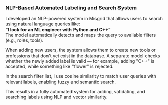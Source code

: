 ### NLP-Based Automated Labeling and Search System

I developed an NLP-powered system in Misgrid that allows users to search using natural language queries like:  
**"I look for an ML engineer with Python and C++"**  
The model automatically detects and maps the query to available filters (e.g., roles, tools).

When adding new users, the system allows them to create new tools or professions that don't yet exist in the database. A separate model checks whether the newly added label is valid — for example, adding "C++" is accepted, while something like "flower" is rejected.

In the search filter list, I use cosine similarity to match user queries with relevant labels, enabling fuzzy and semantic search.

This results in a fully automated system for adding, validating, and searching labels using NLP and vector similarity.
